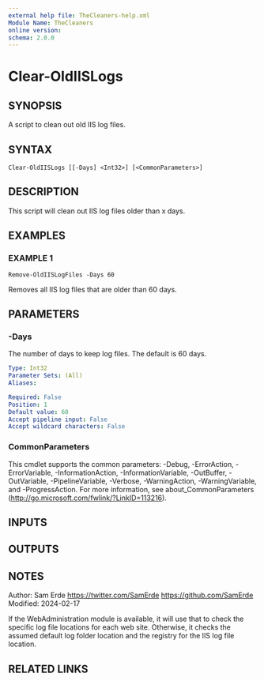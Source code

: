 ```yaml
---
external help file: TheCleaners-help.xml
Module Name: TheCleaners
online version:
schema: 2.0.0
---
```


# Clear-OldIISLogs

## SYNOPSIS
A script to clean out old IIS log files.

## SYNTAX

```
Clear-OldIISLogs [[-Days] <Int32>] [<CommonParameters>]
```

## DESCRIPTION
This script will clean out IIS log files older than x days.

## EXAMPLES

### EXAMPLE 1
```
Remove-OldIISLogFiles -Days 60
```

Removes all IIS log files that are older than 60 days.

## PARAMETERS

### -Days
The number of days to keep log files.
The default is 60 days.

```yaml
Type: Int32
Parameter Sets: (All)
Aliases:

Required: False
Position: 1
Default value: 60
Accept pipeline input: False
Accept wildcard characters: False
```

### CommonParameters
This cmdlet supports the common parameters: -Debug, -ErrorAction, -ErrorVariable, -InformationAction, -InformationVariable, -OutBuffer, -OutVariable, -PipelineVariable, -Verbose, -WarningAction, -WarningVariable, and -ProgressAction. 
For more information, see about_CommonParameters (http://go.microsoft.com/fwlink/?LinkID=113216).

## INPUTS

## OUTPUTS

## NOTES
Author:     Sam Erde
            https://twitter.com/SamErde
            https://github.com/SamErde
Modified:   2024-02-17

If the WebAdministration module is available, it will use that to check the specific log file locations for
each web site.
Otherwise, it checks the assumed default log folder location and the registry for the IIS
log file location.

## RELATED LINKS
